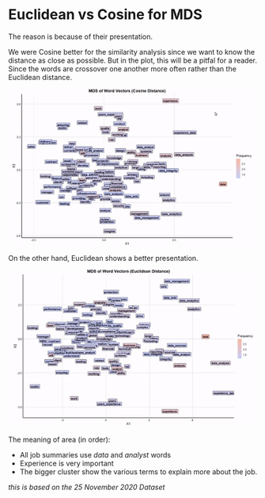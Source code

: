 # Euclidean vs Cosine for MDS

The reason is because of their presentation. 

We were Cosine better for the similarity analysis since we want to know the distance as close as possible. But in the plot, this will be a pitfal for a reader. 
Since the words are crossover one another more often rather than the Euclidean distance. 

![](./image/cos.gif)

On the other hand, Euclidean shows a better presentation.

![](./image/euc.gif)

The meaning of area (in order):

- All job summaries use *data* and *analyst* words
- Experience is very important
- The bigger cluster show the various terms to explain more about the job. 

*this is based on the 25 November 2020 Dataset*


